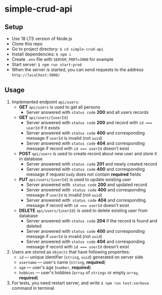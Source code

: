 # simple-crud-api

## Setup

- Use 18 LTS version of Node.js
- Clone this repo
- Go to project directory: `$ cd simple-crud-api`
- Install dependencies: `$ npm i`
- Create `.env` file with `SERVER_PORT=3000` for example
- Start server: `$ npm run start:prod`
- When the server is started, you can send requests to the address `http://localhost:3000/`

## Usage

1. Implemented endpoint `api/users`:
   - **GET** `api/users` is used to get all persons
     - Server answered with `status code` **200** and all users records
   - **GET** `api/users/{userId}`
     - Server answered with `status code` **200** and record with `id === userId` if it exists
     - Server answered with `status code` **400** and corresponding message if `userId` is invalid (not `uuid`)
     - Server answered with `status code` **404** and corresponding message if record with `id === userId` doesn't exist
   - **POST** `api/users` is used to create record about new user and store it in database
     - Server answered with `status code` **201** and newly created record
     - Server answered with `status code` **400** and corresponding message if request `body` does not contain **required** fields
   - **PUT** `api/users/{userId}` is used to update existing user
     - Server answered with` status code` **200** and updated record
     - Server answered with` status code` **400** and corresponding message if `userId` is invalid (not `uuid`)
     - Server answered with` status code` **404** and corresponding message if record with `id === userId` doesn't exist
   - **DELETE** `api/users/{userId}` is used to delete existing user from database
     - Server answered with `status code` **204** if the record is found and deleted
     - Server answered with `status code` **400** and corresponding message if `userId` is invalid (not `uuid`)
     - Server answered with `status code` **404** and corresponding message if record with `id === userId` doesn't exist
2. Users are stored as `objects` that have following properties:
   - `id` — unique identifier (`string`, `uuid`) generated on server side
   - `username` — user's name (`string`, **required**)
   - `age` — user's age (`number`, **required**)
   - `hobbies` — user's hobbies (`array` of `strings` or empty `array`, **required**)
3. For tests, you need restart server, and write `$ npm run test:verbose` command in terminal
